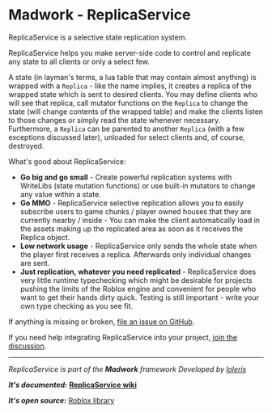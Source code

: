 # Madwork - ReplicaService

ReplicaService is a selective state replication system.

ReplicaService helps you make server-side code to control and replicate any state to all
clients or only a select few.

A state (in layman's terms, a lua table that may contain almost anything) is wrapped with a `Replica` - like the name implies,
it creates a replica of the wrapped state which is sent to desired clients. You may define clients who will see that replica,
call mutator functions on the `Replica` to change the state (will change contents of the wrapped table) and make the clients
listen to those changes or simply read the state whenever necessary. Furthermore, a `Replica` can be parented to another
`Replica` (with a few exceptions discussed later), unloaded for select clients and, of course, destroyed.

What's good about ReplicaService:

- **Go big and go small** - Create powerful replication systems with WriteLibs (state mutation functions) or
use built-in mutators to change any value within a state.
- **Go MMO** - ReplicaService selective replication allows you to easily subscribe users to game chunks / player owned houses
that they are currently nearby / inside - You can make the client automatically load in the assets making up the replicated area
as soon as it receives the Replica object.
- **Low network usage** - ReplicaService only sends the whole state when the player first receives a replica.
Afterwards only individual changes are sent.
- **Just replication, whatever you need replicated** - ReplicaService does very little runtime typechecking which might be
desirable for projects pushing the limits of the Roblox engine and convenient for people who want to get their hands dirty quick.
Testing is still important - write your own type checking as you see fit.

If anything is missing or broken, [file an issue on GitHub](https://github.com/MadStudioRoblox/ReplicaService/issues).

If you need help integrating ReplicaService into your project, [join the discussion](https://devforum.roblox.com/t/replicate-your-states-with-replicaservice-networking-system/894736).

---
*ReplicaService is part of the **Madwork** framework*
*Developed by [loleris](https://twitter.com/LM_loleris)*

***It's documented:***
**[ReplicaService wiki](https://madstudioroblox.github.io/ReplicaService/)**

***It's open source:***
[Roblox library](https://www.roblox.com/library/6015318619/ReplicaService)